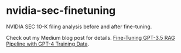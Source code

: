 # nvidia-sec-finetuning

NVIDIA SEC 10-K filing analysis before and after fine-tuning.

Check out my Medium blog post for details. [Fine-Tuning GPT-3.5 RAG Pipeline with GPT-4 Training Data](https://betterprogramming.pub/fine-tuning-gpt-3-5-rag-pipeline-with-gpt-4-training-data-49ac0c099919?sk=f75c63193c85dee2c8fe3347e0db5651).
